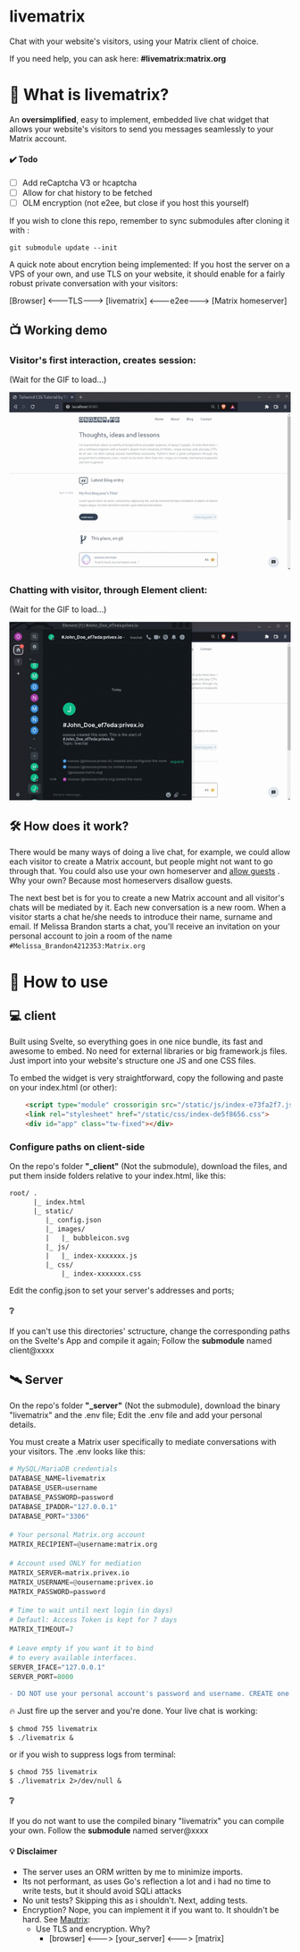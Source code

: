 # livematrix
Chat with your website's visitors, using your Matrix client of choice.

If you need help, you can ask here: **#livematrix:matrix.org**


# 📌 What is livematrix?

An **oversimplified**, easy to implement, embedded live chat widget that allows your website's visitors to send you messages seamlessly to your Matrix account.

#### :heavy_check_mark: Todo
- [ ] Add reCaptcha V3 or hcaptcha
- [ ] Allow for chat history to be fetched
- [ ] OLM encryption (not e2ee, but close if you host this yourself)

If you wish to clone this repo, remember to sync submodules after cloning it with : 
```
git submodule update --init
```
A quick note about encrytion being implemented: If you host the server on a VPS of your own, and use TLS on your website, it should enable for a fairly robust private conversation with your visitors:

[Browser] <---TLS---> [livematrix] <---e2ee---> [Matrix homeserver]  

## 📺 Working demo 


### Visitor's first interaction, creates session:
(Wait for the GIF to load...)

![demo_1](https://github.com/livematrix/.github/blob/main/images/demo01.gif?raw=true)



### Chatting with visitor, through Element client:
(Wait for the GIF to load...)

![demo_2](https://github.com/livematrix/.github/blob/main/images/demo02.gif?raw=true)



## 🛠️ How does it work? 

There would be many ways of doing a live chat, for example, we could allow each visitor to create a Matrix account, but people might not want to go through that. You could also use your own homeserver and [allow guests](https://spec.matrix.org/latest/client-server-api/#guest-access) . Why your own? Because most homeservers disallow guests. 

The next best bet is for you to create a new Matrix account and all visitor's chats will be mediated by it. Each new conversation is a new room. When a visitor starts a chat he/she needs to introduce their name, surname and email. If Melissa Brandon starts a chat, you'll receive an invitation on your personal account to join a room of the name `#Melissa_Brandon4212353:Matrix.org`


# 📗 How to use

##  :computer: client

Built using Svelte, so everything goes in one nice bundle, its fast and awesome to embed. No need for external libraries or big framework.js files.
Just import into your website's structure one JS and one CSS files. 

To embed the widget is very straightforward, copy the following and paste on your index.html (or other):

```html
    <script type="module" crossorigin src="/static/js/index-e73fa2f7.js"></script>
    <link rel="stylesheet" href="/static/css/index-de5f8656.css">
    <div id="app" class="tw-fixed"></div>
```

### Configure paths on client-side

On the repo's folder **"_client"**  (Not the submodule), download the files, and put them inside folders relative to your index.html, like this:

```
root/ .
      |_ index.html
      |_ static/
         |_ config.json 
         |_ images/
         |   |_ bubbleicon.svg
         |_ js/
         |   |_ index-xxxxxxx.js
         |_ css/
             |_ index-xxxxxxx.css

```

Edit the config.json to set your server's addresses and ports;

#### ❔
If you can't use this directories' sctructure, change the corresponding paths on the Svelte's App and compile it again;
Follow the **submodule** named client@xxxx


## 🛰️ Server

On the repo's folder **"_server"**  (Not the submodule), download the binary "livematrix" and the .env file; Edit the .env file and add your personal details. 

You must create a Matrix user specifically to mediate conversations with your visitors. The .env looks like this:

```python
# MySQL/MariaDB credentials
DATABASE_NAME=livematrix
DATABASE_USER=username
DATABASE_PASSWORD=password
DATABASE_IPADDR="127.0.0.1"
DATABASE_PORT="3306"

# Your personal Matrix.org account
MATRIX_RECIPIENT=@username:matrix.org

# Account used ONLY for mediation
MATRIX_SERVER=matrix.privex.io
MATRIX_USERNAME=@ousername:privex.io
MATRIX_PASSWORD=password

# Time to wait until next login (in days)
# Defautl: Access Token is kept for 7 days
MATRIX_TIMEOUT=7

# Leave empty if you want it to bind
# to every available interfaces. 
SERVER_IFACE="127.0.0.1"
SERVER_PORT=8000
```

```diff
- DO NOT use your personal account's password and username. CREATE one for this purpose only
```

🔥 Just fire up the server and you're done. Your live chat is working:

```
$ chmod 755 livematrix
$ ./livematrix &
```
or if you wish to suppress logs from terminal:

```
$ chmod 755 livematrix
$ ./livematrix 2>/dev/null &
```


#### ❔ 
If you do not want to use the compiled binary "livematrix" you can compile your own. 
Follow the **submodule** named server@xxxx



#### :bulb: Disclaimer 
- The server uses an ORM written by me to minimize imports.
- Its not performant, as uses Go's reflection a lot and i had no time to write tests, but it should avoid SQLi attacks 
- No unit tests? Skipping this as i shouldn't. Next, adding tests.
- Encryption? Nope, you can implement it if you want to. It shouldn't be hard. See [Mautrix](https://github.com/mautrix/go):
    - Use TLS and encryption. Why?  
        - [browser] <---> [your_server] <---> [matrix]

